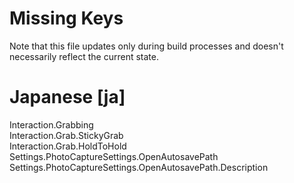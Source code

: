 # Missing Keys
Note that this file updates only during build processes and doesn't necessarily reflect the current state.

# Japanese [ja]
Interaction.Grabbing  
Interaction.Grab.StickyGrab  
Interaction.Grab.HoldToHold  
Settings.PhotoCaptureSettings.OpenAutosavePath  
Settings.PhotoCaptureSettings.OpenAutosavePath.Description  

